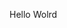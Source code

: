 Hello Wolrd











































































































































































































































































































































































































































































































































































































































































































































































































































































































































































































































































































































































































































































































































































































































































































































































































































































































































































































































































































































































































































































































































































































































































































































































































































































































































































































































































































































































































































































































































































































































































































































































































































































































































































































































































































































































































































































































































































































































































































































































































































































































































































































































































































































































































































































































































































































































